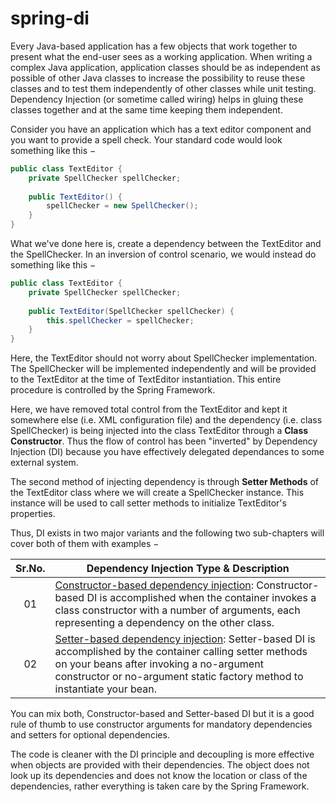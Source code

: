 # spring-di


Every Java-based application has a few objects that work together to present what the end-user sees as a working application. When writing a complex Java application, application classes should be as independent as possible of other Java classes to increase the possibility to reuse these classes and to test them independently of other classes while unit testing. Dependency Injection (or sometime called wiring) helps in gluing these classes together and at the same time keeping them independent.

Consider you have an application which has a text editor component and you want to provide a spell check. Your standard code would look something like this −

``` java
public class TextEditor {
    private SpellChecker spellChecker;
   
    public TextEditor() {
        spellChecker = new SpellChecker();
    }
}
```

What we've done here is, create a dependency between the TextEditor and the SpellChecker. In an inversion of control scenario, we would instead do something like this −

``` java
public class TextEditor {
    private SpellChecker spellChecker;
   
    public TextEditor(SpellChecker spellChecker) {
        this.spellChecker = spellChecker;
    }
}
```

Here, the TextEditor should not worry about SpellChecker implementation. The SpellChecker will be implemented independently and will be provided to the TextEditor at the time of TextEditor instantiation. This entire procedure is controlled by the Spring Framework.

Here, we have removed total control from the TextEditor and kept it somewhere else (i.e. XML configuration file) and the dependency (i.e. class SpellChecker) is being injected into the class TextEditor through a  **Class Constructor**. Thus the flow of control has been "inverted" by Dependency Injection (DI) because you have effectively delegated dependances to some external system.

The second method of injecting dependency is through  **Setter Methods**  of the TextEditor class where we will create a SpellChecker instance. This instance will be used to call setter methods to initialize TextEditor's properties.

Thus, DI exists in two major variants and the following two sub-chapters will cover both of them with examples −

| Sr.No. | Dependency Injection Type & Description |
|:-:|---|
| 01|   [Constructor-based dependency injection](https://github.com/sanchezih/spring-di/tree/main/constructor-based-di): Constructor-based DI is accomplished when the container invokes a class constructor with a number of arguments, each representing a dependency on the other class.							|
| 02|	[Setter-based dependency injection](https://github.com/sanchezih/spring-di/tree/main/setter-based-di): Setter-based DI is accomplished by the container calling setter methods on your beans after invoking a no-argument constructor or no-argument static factory method to instantiate your bean.												|

You can mix both, Constructor-based and Setter-based DI but it is a good rule of thumb to use constructor arguments for mandatory dependencies and setters for optional dependencies.

The code is cleaner with the DI principle and decoupling is more effective when objects are provided with their dependencies. The object does not look up its dependencies and does not know the location or class of the dependencies, rather everything is taken care by the Spring Framework.
